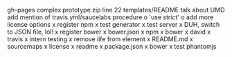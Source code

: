 gh-pages
complex prototype
zip line 22 templates/README
talk about UMD
add mention of travis.yml/saucelabs procedure
o 'use strict'
o add more license options
x register npm
x test generator
x test server
x DUH, switch to JSON file, lol!
x register bower
x bower.json
x npm
x bower
x david
x travis
x intern testing
x remove iife from element
x README.md
x sourcemaps
x license
	x readme
	x package.json
	x bower
x test phantomjs

